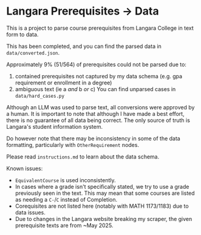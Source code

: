 # Langara Prerequisites -> Data

This is a project to parse course prerequisites from Langara College in text form to data.

This has been completed, and you can find the parsed data in `data/converted.json`.

Approximately 9% (51/564) of prerequisites could not be parsed due to:
1) contained prerequisites not captured by my data schema (e.g. gpa requirement or enrollment in a degree)
2) ambiguous text (ie a *and* b *or* c)
You can find unparsed cases in `data/hard_cases.py`

Although an LLM was used to parse text, all conversions were approved by a human. It is important to note that although I have made a best effort, there is no guarantee of all data being correct. The only source of truth is Langara's student information system.

Do however note that there may be inconsistency in some of the data formatting, particularly with `OtherRequirement` nodes.

Please read `instructions.md` to learn about the data schema.



Known issues:
- `EquivalentCourse` is used inconsistently.
- In cases where a grade isn't specifically stated, we try to use a grade previously seen in the text. This may mean that some courses are listed as needing a `C-`/`C` instead of Completion.
- Corequisites are not listed here (notably with MATH 1173/1183) due to data issues.
- Due to changes in the Langara website breaking my scraper, the given prerequisite texts are from ~May 2025.

